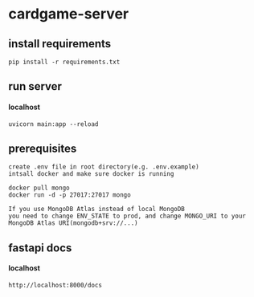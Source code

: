 # cardgame-server

## install requirements
```
pip install -r requirements.txt
```

## run server
#### localhost
```
uvicorn main:app --reload
```


## prerequisites
```
create .env file in root directory(e.g. .env.example)
intsall docker and make sure docker is running

docker pull mongo
docker run -d -p 27017:27017 mongo

If you use MongoDB Atlas instead of local MongoDB
you need to change ENV_STATE to prod, and change MONGO_URI to your MongoDB Atlas URI(mongodb+srv://...)
```

## fastapi docs
#### localhost
```
http://localhost:8000/docs
```
